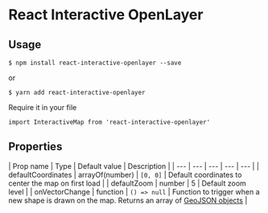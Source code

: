 # React Interactive OpenLayer

## Usage

`$ npm install react-interactive-openlayer --save`

or

`$ yarn add react-interactive-openlayer`

Require it in your file

`import InteractiveMap from 'react-interactive-openlayer'`

## Properties

| Prop name | Type | Default value | Description | 
| --- | --- | --- | --- | --- | 
| defaultCoordinates | arrayOf(number) | `[0, 0]` | Default coordinates to center the map on first load | 
| defaultZoom | number | 5 | Default zoom level | 
| onVectorChange | function | `() => null` | Function to trigger when a new shape is drawn on the map. Returns an array of [GeoJSON objects](https://tools.ietf.org/html/rfc7946#section-3) | 

